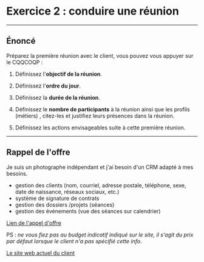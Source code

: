 # Exercice 2 : conduire une réunion

---

## Énoncé

Préparez la première réunion avec le client, vous pouvez vous appuyer sur le CQQCOQP : 

1. Définissez l'**objectif de la réunion**.

2. Définissez l'**ordre du jour**.

3. Définissez la **durée de la réunion**.

4. Définissez le **nombre de participants** à la réunion ainsi que les profils (métiers) , citez-les et justifiez leurs présences dans la réunion.

5. Définissez les actions envisageables suite à cette première réunion.

---

## Rappel de l'offre

Je suis un photographe indépendant et j'ai besoin d'un CRM adapté à mes besoins.
- gestion des clients (nom, courriel, adresse postale, téléphone, sexe, date de naissance, réseaux sociaux, etc.)
- système de signature de contrats
- gestion des dossiers /projets (séances)
- gestion des événements (vue des séances sur calendrier)

[Lien de l'appel d'offre](https://www.codeur.com/projects/330179-creation-d-un-crm)

PS : *ne vous fiez pas au budget indicatif indiqué sur le site, il s'agit du prix par défaut lorsque le client n'a pas spécifié cette info*.

[Le site web actuel du client](https://justinehphotography.com/)
